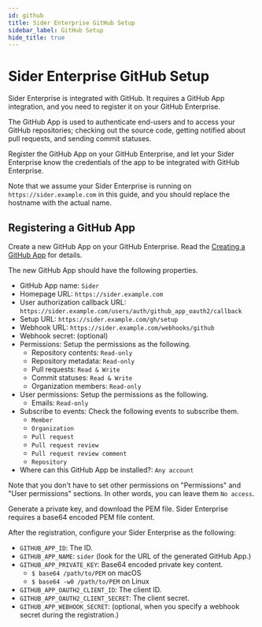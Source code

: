 ```yaml
---
id: github
title: Sider Enterprise GitHub Setup
sidebar_label: GitHub Setup
hide_title: true
---
```


# Sider Enterprise GitHub Setup

Sider Enterprise is integrated with GitHub. It requires a GitHub App integration, and you need to register it on your GitHub Enterprise.

The GitHub App is used to authenticate end-users and to access your GitHub repositories;
checking out the source code, getting notified about pull requests, and sending commit statuses.

Register the GitHub App on your GitHub Enterprise, and let your Sider Enterprise know the credentials of the app to be integrated with GitHub Enterprise.

Note that we assume your Sider Enterprise is running on `https://sider.example.com` in this guide, and you should replace the hostname with the actual name.

## Registering a GitHub App

Create a new GitHub App on your GitHub Enterprise. Read the [Creating a GitHub App](https://developer.github.com/apps/building-github-apps/creating-a-github-app/) for details.

The new GitHub App should have the following properties.

- GitHub App name: `Sider`
- Homepage URL: `https://sider.example.com`
- User authorization callback URL: `https://sider.example.com/users/auth/github_app_oauth2/callback`
- Setup URL: `https://sider.example.com/gh/setup`
- Webhook URL: `https://sider.example.com/webhooks/github`
- Webhook secret: (optional)
- Permissions: Setup the permissions as the following.
  - Repository contents: `Read-only`
  - Repository metadata: `Read-only`
  - Pull requests: `Read & Write`
  - Commit statuses: `Read & Write`
  - Organization members: `Read-only`
- User permissions: Setup the permissions as the following.
  - Emails: `Read-only`
- Subscribe to events: Check the following events to subscribe them.
  - `Member`
  - `Organization`
  - `Pull request`
  - `Pull request review`
  - `Pull request review comment`
  - `Repository`
- Where can this GitHub App be installed?: `Any account`

Note that you don't have to set other permissions on "Permissions" and "User permissions" sections.
In other words, you can leave them `No access`.

Generate a private key, and download the PEM file. Sider Enterprise requires a base64 encoded PEM file content.

After the registration, configure your Sider Enterprise as the following:

- `GITHUB_APP_ID`: The ID.
- `GITHUB_APP_NAME`: `sider` (look for the URL of the generated GitHub App.)
- `GITHUB_APP_PRIVATE_KEY`: Base64 encoded private key content.
  - `$ base64 /path/to/PEM` on macOS
  - `$ base64 -w0 /path/to/PEM` on Linux
- `GITHUB_APP_OAUTH2_CLIENT_ID`: The client ID.
- `GITHUB_APP_OAUTH2_CLIENT_SECRET`: The client secret.
- `GITHUB_APP_WEBHOOK_SECRET`: (optional, when you specify a webhook secret during the registration.)

